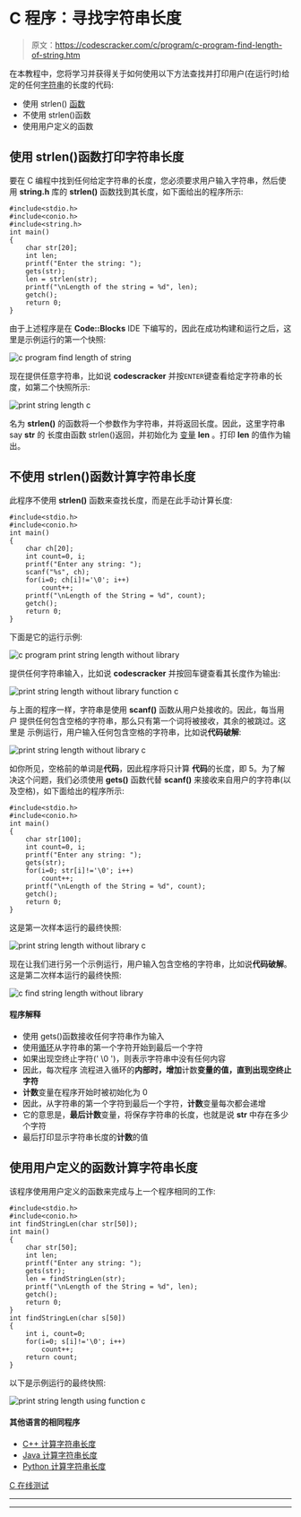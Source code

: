 # C 程序：寻找字符串长度

> 原文：<https://codescracker.com/c/program/c-program-find-length-of-string.htm>

在本教程中，您将学习并获得关于如何使用以下方法查找并打印用户(在运行时)给定的任何[字符串](/c/c-strings.htm)的长度的代码:

*   使用 strlen() [函数](/c/c-functions.htm)
*   不使用 strlen()函数
*   使用用户定义的函数

## 使用 strlen()函数打印字符串长度

要在 C 编程中找到任何给定字符串的长度，您必须要求用户输入字符串，然后使用 **string.h** 库的 **strlen()** 函数找到其长度，如下面给出的程序所示:

```
#include<stdio.h>
#include<conio.h>
#include<string.h>
int main()
{
    char str[20];
    int len;
    printf("Enter the string: ");
    gets(str);
    len = strlen(str);
    printf("\nLength of the string = %d", len);
    getch();
    return 0;
}
```

由于上述程序是在 **Code::Blocks** IDE 下编写的，因此在成功构建和运行之后，这里是示例运行的第一个快照:

![c program find length of string](img/dd9fcf24f1a6d9d0840f0f6472fabe02.png)

现在提供任意字符串，比如说 **codescracker** 并按`ENTER`键查看给定字符串的长度，如第二个快照所示:

![print string length c](img/8672fc353682a3031106d3b41c7ad01c.png)

名为 **strlen()** 的函数将一个参数作为字符串，并将返回长度。因此，这里字符串 say **str** 的 长度由函数 strlen()返回，并初始化为 [变量](/c/c-variables.htm) **len** 。打印 **len** 的值作为输出。

## 不使用 strlen()函数计算字符串长度

此程序不使用 **strlen()** 函数来查找长度，而是在此手动计算长度:

```
#include<stdio.h>
#include<conio.h>
int main()
{
    char ch[20];
    int count=0, i;
    printf("Enter any string: ");
    scanf("%s", ch);
    for(i=0; ch[i]!='\0'; i++)
        count++;
    printf("\nLength of the String = %d", count);
    getch();
    return 0;
}
```

下面是它的运行示例:

![c program print string length without library](img/6eadc50faa9c54086be0c601d15877ca.png)

提供任何字符串输入，比如说 **codescracker** 并按回车键查看其长度作为输出:

![print string length without library function c](img/6eb2491f3bb2ffdd91633bc2a5042163.png)

与上面的程序一样，字符串是使用 **scanf()** 函数从用户处接收的。因此，每当用户 提供任何包含空格的字符串，那么只有第一个词将被接收，其余的被跳过。这里是 示例运行，用户输入任何包含空格的字符串，比如说**代码破解**:

![print string length without library c](img/730b9be3b4d72107715eeb33b10d927c.png)

如你所见，空格前的单词是**代码**，因此程序将只计算 **代码**的长度，即 5。为了解决这个问题，我们必须使用 **gets()** 函数代替 **scanf()** 来接收来自用户的字符串(以及空格)，如下面给出的程序所示:

```
#include<stdio.h>
#include<conio.h>
int main()
{
    char str[100];
    int count=0, i;
    printf("Enter any string: ");
    gets(str);
    for(i=0; str[i]!='\0'; i++)
        count++;
    printf("\nLength of the String = %d", count);
    getch();
    return 0;
}
```

这是第一次样本运行的最终快照:

![print string length without library c](img/2f3c1d31291f454292f73d8a57c7f7b7.png)

现在让我们进行另一个示例运行，用户输入包含空格的字符串，比如说**代码破解**。这是第二次样本运行的最终快照:

![c find string length without library](img/e968ca71f7c44396c1c973872434e65c.png)

#### 程序解释

*   使用 gets()函数接收任何字符串作为输入
*   使用[循环](/c/c-for-loop.htm)从字符串的第一个字符开始到最后一个字符
*   如果出现空终止字符(' \0 ')，则表示字符串中没有任何内容
*   因此，每次程序 流程进入循环的**内部时，增加**计数**变量的值，直到出现空终止字符**
*   **计数**变量在程序开始时被初始化为 0
*   因此，从字符串的第一个字符到最后一个字符，**计数**变量每次都会递增
*   它的意思是，**最后计数**变量，将保存字符串的长度，也就是说 **str** 中存在多少个字符
*   最后打印显示字符串长度的**计数**的值

## 使用用户定义的函数计算字符串长度

该程序使用用户定义的函数来完成与上一个程序相同的工作:

```
#include<stdio.h>
#include<conio.h>
int findStringLen(char str[50]);
int main()
{
    char str[50];
    int len;
    printf("Enter any string: ");
    gets(str);
    len = findStringLen(str);
    printf("\nLength of the String = %d", len);
    getch();
    return 0;
}
int findStringLen(char s[50])
{
    int i, count=0;
    for(i=0; s[i]!='\0'; i++)
        count++;
    return count;
}
```

以下是示例运行的最终快照:

![print string length using function c](img/d8c02af3d48ca79914b16ae78f7f4c61.png)

#### 其他语言的相同程序

*   [C++ 计算字符串长度](/cpp/program/cpp-program-find-length-of-string.htm)
*   [Java 计算字符串长度](/java/program/java-program-find-length-of-string.htm)
*   [Python 计算字符串长度](/python/program/python-program-find-length-of-string.htm)

[C 在线测试](/exam/showtest.php?subid=2)

* * *

* * *